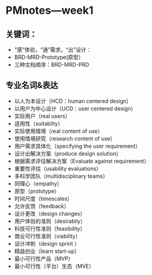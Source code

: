 # PMnotes—week1

## 关键词：
* "感”体验，“通”需求，“出”设计：
* BRD-MRD-Prototype(原型）
* 三种文档顺序：BRD-MRD-PRD

## 专业名词&表达
* 以人为本设计（HCD：human centered design）
* 以用户为中心设计（UCD：user centered design）
* 实际用户（real users）
* 适用性（suitablity）
* 实际使用情境（real content of use）
* 使用情境研究（research content of use）
* 用户需求具体化（specifying the user requirement）
* 设计出解决方案（produce design solution）
* 根据需求评估解决方案（Evaluate against requirement）
* 重要性评估（usability evaluations）
* 多科学团队（multidisciplinary teams）
* 同理心（empathy）
* 原型（prototype）
* 时间尺度（timescales）
* 允许反馈（feedback）
* 设计更改（design changes）
* 用户体验的准则（desirabily）
* 科技可行性准则（feasibility）
* 商业可行性准则（viability）
* 设计冲刺（design sprint ）
* 精益创业（learn start-up）
* 最小可行性产品（MVP）
* 最小可行性（平台）生态（MVE）
